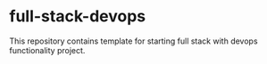 # full-stack-devops
This repository contains template for starting full stack with devops functionality project.
